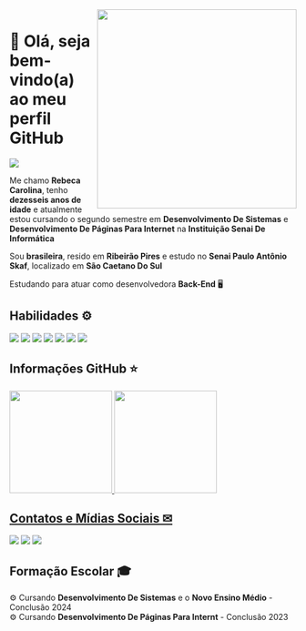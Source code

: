 <img src="https://raw.githubusercontent.com/MicaelliMedeiros/micaellimedeiros/master/image/computer-illustration.png" min-width="350px" max-width="350px" width="350px" align="right">

<h1>💜 Olá, seja bem-vindo(a) ao meu perfil GitHub </h1> 

<img src="https://img.shields.io/static/v1?label=Overview&message=REBECA CAROLINA&color=5C2D91&style=for-the-badge&logo=GitHub">

<div>

<p>Me chamo <strong>Rebeca Carolina</strong>, tenho <strong>dezesseis anos de idade</strong> e atualmente estou cursando o segundo semestre em <strong>Desenvolvimento De Sistemas</strong> e <strong>Desenvolvimento De Páginas Para Internet</strong> na <strong>Instituição Senai De Informática</strong></p>

<p>Sou <strong>brasileira</strong>, resido em <strong>Ribeirão Pires</strong> e estudo no <strong>Senai Paulo Antônio Skaf</strong>, localizado em <strong>São Caetano Do Sul</strong></p> 

Estudando para atuar como desenvolvedora **Back-End** 🖥

<h2>Habilidades ⚙</h2> 

<div>
  <img src="https://img.shields.io/badge/Figma-0d1117?style=for-the-badge&logo=figma&logoColor=white" />
  <img src="https://img.shields.io/badge/Git-A52A2A?style=for-the-badge&logo=git&logoColor=white" />
  <img src="https://img.shields.io/badge/HTML5-E34F26?style=for-the-badge&logo=html5&logoColor=white" />
  <img src="https://img.shields.io/badge/CSS3-1572B6?style=for-the-badge&logo=css3&logoColor=white" />
  <img src="https://img.shields.io/badge/C%23-239120?style=for-the-badge&logo=c-sharp&logoColor=white" />
  <img src="https://img.shields.io/badge/.NET-5C2D91?style=for-the-badge&logo=.net&logoColor=white" />
  <img src="https://img.shields.io/badge/Microsoft_SQL_Server-CC2927?style=for-the-badge&logo=microsoft-sql-server&logoColor=white" />
  
</div>

<h2>Informações GitHub ⭐</h2> 
  
</div>

  <a href="https://github.com/rebecarolinax">

  <img height="180em" src="https://github-readme-stats.vercel.app/api?username=rebecarolinax&show_icons=true&theme=midnight-purple&include_all_commits=true&count_private=true"/>
  <img height="180em" src="https://github-readme-stats.vercel.app/api/top-langs/?username=rebecarolinax&layout=compact&langs_count=16&theme=midnight-purple"/>
</div>


<h2>Contatos e Mídias Sociais ✉</h2> 

<a href = "mailto:contato@rebecacarolina75@gmail.com"><img loading="lazy" src="https://img.shields.io/badge/Gmail-D14836?style=for-the-badge&logo=gmail&logoColor=white" target="_blank"></a>
<a href="https://instagram.com/rebecacarolinax" target="_blank"><img src="https://img.shields.io/badge/-Instagram-%23E4405F?style=for-the-badge&logo=instagram&logoColor=white" target="_blank"></a>
<a href="https://www.linkedin.com/in/rebecarolina" target="_blank"><img src="https://img.shields.io/badge/-LinkedIn-%230077B5?style=for-the-badge&logo=linkedin&logoColor=white" target="_blank"></a>



<h2>Formação Escolar 🎓</h2> 
  
⚙ Cursando <strong>Desenvolvimento De Sistemas</strong> e o <strong>Novo Ensino Médio</strong> - Conclusão 2024  <br>
⚙ Cursando <strong>Desenvolvimento De Páginas Para Internt</strong> - Conclusão 2023    
 
 


